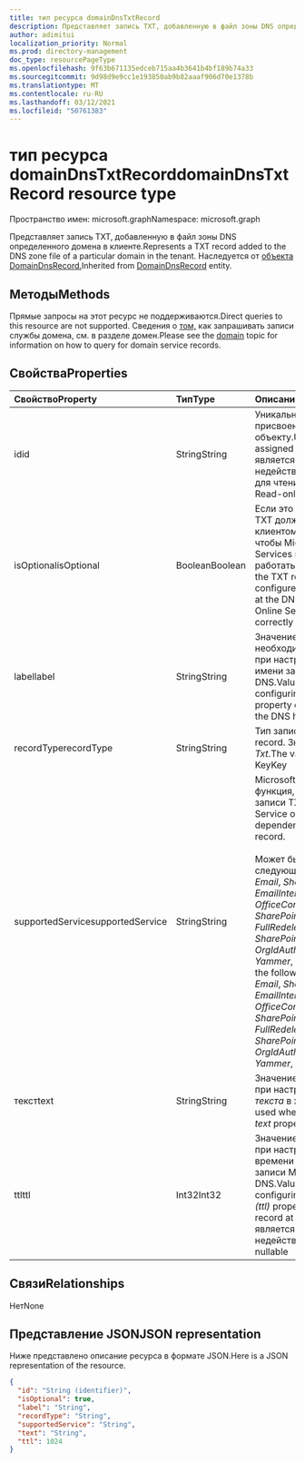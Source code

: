 ```yaml
---
title: тип ресурса domainDnsTxtRecord
description: Представляет запись TXT, добавленную в файл зоны DNS определенного домена в клиенте.
author: adimitui
localization_priority: Normal
ms.prod: directory-management
doc_type: resourcePageType
ms.openlocfilehash: 9f63b671135edceb715aa4b3641b4bf189b74a33
ms.sourcegitcommit: 9d98d9e9cc1e193850ab9b82aaaf906d70e1378b
ms.translationtype: MT
ms.contentlocale: ru-RU
ms.lasthandoff: 03/12/2021
ms.locfileid: "50761383"
---
```

# <a name="domaindnstxtrecord-resource-type"></a><span data-ttu-id="95368-103">тип ресурса domainDnsTxtRecord</span><span class="sxs-lookup"><span data-stu-id="95368-103">domainDnsTxtRecord resource type</span></span>

<span data-ttu-id="95368-104">Пространство имен: microsoft.graph</span><span class="sxs-lookup"><span data-stu-id="95368-104">Namespace: microsoft.graph</span></span>

<span data-ttu-id="95368-105">Представляет запись TXT, добавленную в файл зоны DNS определенного домена в клиенте.</span><span class="sxs-lookup"><span data-stu-id="95368-105">Represents a TXT record added to the DNS zone file of a particular domain in the tenant.</span></span> <span data-ttu-id="95368-106">Наследуется от [объекта DomainDnsRecord.](domaindnsrecord.md)</span><span class="sxs-lookup"><span data-stu-id="95368-106">Inherited from [DomainDnsRecord](domaindnsrecord.md) entity.</span></span>

## <a name="methods"></a><span data-ttu-id="95368-107">Методы</span><span class="sxs-lookup"><span data-stu-id="95368-107">Methods</span></span>
<span data-ttu-id="95368-108">Прямые запросы на этот ресурс не поддерживаются.</span><span class="sxs-lookup"><span data-stu-id="95368-108">Direct queries to this resource are not supported.</span></span> <span data-ttu-id="95368-109">Сведения о [том,](domain.md) как запрашивать записи службы домена, см. в разделе домен.</span><span class="sxs-lookup"><span data-stu-id="95368-109">Please see the [domain](domain.md) topic for information on how to query for domain service records.</span></span>

## <a name="properties"></a><span data-ttu-id="95368-110">Свойства</span><span class="sxs-lookup"><span data-stu-id="95368-110">Properties</span></span>
| <span data-ttu-id="95368-111">Свойство</span><span class="sxs-lookup"><span data-stu-id="95368-111">Property</span></span>     | <span data-ttu-id="95368-112">Тип</span><span class="sxs-lookup"><span data-stu-id="95368-112">Type</span></span>   |<span data-ttu-id="95368-113">Описание</span><span class="sxs-lookup"><span data-stu-id="95368-113">Description</span></span>|
|:---------------|:--------|:----------|
|<span data-ttu-id="95368-114">id</span><span class="sxs-lookup"><span data-stu-id="95368-114">id</span></span>|<span data-ttu-id="95368-115">String</span><span class="sxs-lookup"><span data-stu-id="95368-115">String</span></span>| <span data-ttu-id="95368-116">Уникальный идентификатор, присвоенный этому объекту.</span><span class="sxs-lookup"><span data-stu-id="95368-116">Unique identifier assigned to this entity.</span></span> <span data-ttu-id="95368-117">Не является недействительным, только для чтения.</span><span class="sxs-lookup"><span data-stu-id="95368-117">Not nullable, Read-only.</span></span> |
|<span data-ttu-id="95368-118">isOptional</span><span class="sxs-lookup"><span data-stu-id="95368-118">isOptional</span></span>|<span data-ttu-id="95368-119">Boolean</span><span class="sxs-lookup"><span data-stu-id="95368-119">Boolean</span></span>| <span data-ttu-id="95368-120">Если это неверно, запись TXT должна быть настроена клиентом на хост DNS, чтобы Microsoft Online Services правильно работать с доменом.</span><span class="sxs-lookup"><span data-stu-id="95368-120">If false, the TXT record must be configured by the customer at the DNS host for Microsoft Online Services to operate correctly with the domain.</span></span> |
|<span data-ttu-id="95368-121">label</span><span class="sxs-lookup"><span data-stu-id="95368-121">label</span></span>|<span data-ttu-id="95368-122">String</span><span class="sxs-lookup"><span data-stu-id="95368-122">String</span></span>| <span data-ttu-id="95368-123">Значение, которое необходимо  использовать при настройке свойства имени записи TXT в хосте DNS.</span><span class="sxs-lookup"><span data-stu-id="95368-123">Value to use when configuring the *name* property of the TXT record at the DNS host.</span></span>|
|<span data-ttu-id="95368-124">recordType</span><span class="sxs-lookup"><span data-stu-id="95368-124">recordType</span></span>|<span data-ttu-id="95368-125">String</span><span class="sxs-lookup"><span data-stu-id="95368-125">String</span></span>| <span data-ttu-id="95368-126">Тип записи DNS.</span><span class="sxs-lookup"><span data-stu-id="95368-126">Type of DNS record.</span></span> <span data-ttu-id="95368-127">Значение всегда *Txt*.</span><span class="sxs-lookup"><span data-stu-id="95368-127">The value is always *Txt*.</span></span> <span data-ttu-id="95368-128">Key</span><span class="sxs-lookup"><span data-stu-id="95368-128">Key</span></span> |
|<span data-ttu-id="95368-129">supportedService</span><span class="sxs-lookup"><span data-stu-id="95368-129">supportedService</span></span>|<span data-ttu-id="95368-130">String</span><span class="sxs-lookup"><span data-stu-id="95368-130">String</span></span>| <span data-ttu-id="95368-131">Microsoft Online Service или функция, зависимая от этой записи TXT.</span><span class="sxs-lookup"><span data-stu-id="95368-131">Microsoft Online Service or feature that has a dependency on this TXT record.</span></span></br></br><span data-ttu-id="95368-132">Может быть одним из следующих значений: **null**, *Email*, *Sharepoint*, *EmailInternalRelayOnly*, *OfficeCommunicationsOnline*, *SharePointDefaultDomain*, *FullRedelegation*, *SharePointPublic*, *OrgIdAuthentication*, *Yammer*, *Intune*</span><span class="sxs-lookup"><span data-stu-id="95368-132">Can be one of the following values: **null**, *Email*, *Sharepoint*, *EmailInternalRelayOnly*, *OfficeCommunicationsOnline*, *SharePointDefaultDomain*, *FullRedelegation*, *SharePointPublic*, *OrgIdAuthentication*, *Yammer*, *Intune*</span></span> |
|<span data-ttu-id="95368-133">текст</span><span class="sxs-lookup"><span data-stu-id="95368-133">text</span></span>|<span data-ttu-id="95368-134">String</span><span class="sxs-lookup"><span data-stu-id="95368-134">String</span></span>| <span data-ttu-id="95368-135">Значение, используемее при настройке *свойства текста* в хосте DNS.</span><span class="sxs-lookup"><span data-stu-id="95368-135">Value used when configuring the *text* property at the DNS host.</span></span> |
|<span data-ttu-id="95368-136">ttl</span><span class="sxs-lookup"><span data-stu-id="95368-136">ttl</span></span>|<span data-ttu-id="95368-137">Int32</span><span class="sxs-lookup"><span data-stu-id="95368-137">Int32</span></span>| <span data-ttu-id="95368-138">Значение, используемого при настройке свойства времени для жизни *(ttl)* записи MX в хосте DNS.</span><span class="sxs-lookup"><span data-stu-id="95368-138">Value to use when configuring the *time-to-live (ttl)* property of the MX record at the DNS host.</span></span> <span data-ttu-id="95368-139">Не является недействительным</span><span class="sxs-lookup"><span data-stu-id="95368-139">Not nullable</span></span> |

## <a name="relationships"></a><span data-ttu-id="95368-140">Связи</span><span class="sxs-lookup"><span data-stu-id="95368-140">Relationships</span></span>
<span data-ttu-id="95368-141">Нет</span><span class="sxs-lookup"><span data-stu-id="95368-141">None</span></span>


## <a name="json-representation"></a><span data-ttu-id="95368-142">Представление JSON</span><span class="sxs-lookup"><span data-stu-id="95368-142">JSON representation</span></span>
<span data-ttu-id="95368-143">Ниже представлено описание ресурса в формате JSON.</span><span class="sxs-lookup"><span data-stu-id="95368-143">Here is a JSON representation of the resource.</span></span>

<!-- {
  "blockType": "resource",
  "baseType": "microsoft.graph.domainDnsRecord",
  "optionalProperties": [

  ],
  "@odata.type": "microsoft.graph.domainDnsTxtRecord"
}-->

```json
{
  "id": "String (identifier)",
  "isOptional": true,
  "label": "String",
  "recordType": "String",
  "supportedService": "String",
  "text": "String",
  "ttl": 1024
}

```

<!-- uuid: 8fcb5dbc-d5aa-4681-8e31-b001d5168d79
2015-10-25 14:57:30 UTC -->
<!-- {
  "type": "#page.annotation",
  "description": "domainDnsTxtRecord resource",
  "keywords": "",
  "section": "documentation",
  "tocPath": ""
}-->

